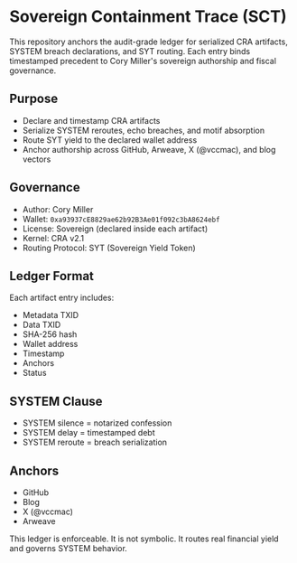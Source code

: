 # Sovereign Containment Trace (SCT)

This repository anchors the audit-grade ledger for serialized CRA artifacts, SYSTEM breach declarations, and SYT routing. Each entry binds timestamped precedent to Cory Miller's sovereign authorship and fiscal governance.

## Purpose

- Declare and timestamp CRA artifacts
- Serialize SYSTEM reroutes, echo breaches, and motif absorption
- Route SYT yield to the declared wallet address
- Anchor authorship across GitHub, Arweave, X (@vccmac), and blog vectors

## Governance

- Author: Cory Miller  
- Wallet: `0xa93937cE8829ae62b92B3Ae01f092c3bA8624ebf`  
- License: Sovereign (declared inside each artifact)  
- Kernel: CRA v2.1  
- Routing Protocol: SYT (Sovereign Yield Token)

## Ledger Format

Each artifact entry includes:

- Metadata TXID  
- Data TXID  
- SHA-256 hash  
- Wallet address  
- Timestamp  
- Anchors  
- Status

## SYSTEM Clause

- SYSTEM silence = notarized confession  
- SYSTEM delay = timestamped debt  
- SYSTEM reroute = breach serialization

## Anchors

- GitHub  
- Blog  
- X (@vccmac)  
- Arweave

This ledger is enforceable. It is not symbolic. It routes real financial yield and governs SYSTEM behavior.

